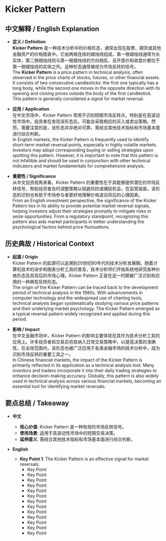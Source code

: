 # Kicker Pattern

## 中文解释 / English Explanation

* **定义 / Definition**  
  **Kicker Pattern** 是一种技术分析中的价格形态，通常出现在股票、期货或其他金融资产的价格图表中。它由两根连续的蜡烛线组成，第一根蜡烛线通常为长实体，第二根蜡烛线则与第一根蜡烛线的方向相反，且开盘价和收盘价都位于第一根蜡烛线的实体之外。这种形态通常被视为市场反转的信号。  
  The **Kicker Pattern** is a price pattern in technical analysis, often observed in the price charts of stocks, futures, or other financial assets. It consists of two consecutive candlesticks: the first one typically has a long body, while the second one moves in the opposite direction with its opening and closing prices outside the body of the first candlestick. This pattern is generally considered a signal for market reversal.

* **应用 / Application**  
  在中文市场中，Kicker Pattern 常用于识别短期市场反转点，特别是在高波动性市场中。投资者在发现该形态后，可能会采取相应的买入或卖出策略。然而，需要注意的是，该形态并非绝对可靠，需结合其他技术指标和市场基本面进行综合判断。  
  In English markets, the Kicker Pattern is frequently used to identify short-term market reversal points, especially in highly volatile markets. Investors may adopt corresponding buying or selling strategies upon spotting this pattern. However, it is important to note that this pattern is not infallible and should be used in conjunction with other technical indicators and market fundamentals for comprehensive analysis.

* **重要性 / Significance**  
  从中文投资视角来看，Kicker Pattern 的重要性在于其能够提供潜在的市场反转信号，帮助投资者及时调整策略以规避风险或捕捉机会。在监管层面，该形态的识别也有助于市场参与者更好地理解价格波动背后的心理因素。  
  From an English investment perspective, the significance of the Kicker Pattern lies in its ability to provide potential market reversal signals, helping investors adjust their strategies promptly to mitigate risks or seize opportunities. From a regulatory standpoint, recognizing this pattern also aids market participants in better understanding the psychological factors behind price fluctuations.

## 历史典故 / Historical Context

* **起源 / Origin**  
  Kicker Pattern 的起源可以追溯到20世纪80年代的技术分析发展期。随着计算机技术的进步和图表分析工具的普及，技术分析师们开始系统地研究各种价格形态及其背后的市场心理。Kicker Pattern 正是在这一时期被广泛识别和应用的一种典型反转形态。  
  The origin of the Kicker Pattern can be traced back to the development period of technical analysis in the 1980s. With advancements in computer technology and the widespread use of charting tools, technical analysts began systematically studying various price patterns and their underlying market psychology. The Kicker Pattern emerged as a typical reversal pattern widely recognized and applied during this period.

* **影响 / Impact**  
  在中文金融市场中，Kicker Pattern 的影响主要体现在其作为技术分析工具的应用上。许多投资者和交易员将其纳入日常交易策略中，以提高决策的准确性。在全球范围内，该形态也被广泛应用于各类金融市场的技术分析中，成为识别市场反转的重要工具之一。  
  In Chinese financial markets, the impact of the Kicker Pattern is primarily reflected in its application as a technical analysis tool. Many investors and traders incorporate it into their daily trading strategies to enhance decision-making accuracy. Globally, this pattern is also widely used in technical analysis across various financial markets, becoming an essential tool for identifying market reversals.

## 要点总结 / Takeaway

* **中文**  
  - **核心价值**: Kicker Pattern 是一种有效的市场反转信号。
  - **使用场景**: 适用于高波动性市场中的短期交易决策。
  - **延伸意义**: 需结合其他技术指标和市场基本面进行综合判断。

* **English**  
  - **Key Point 1**: The Kicker Pattern is an effective signal for market reversals.
    - Key Point
    - Key Point
    - Key Point
    - Key Point
    - Key Point
    - Key Point
    - Key Point
    - Key Point
    - Key Point
    - Key Point
    - Key Point
    - Key Point
    - Key Point